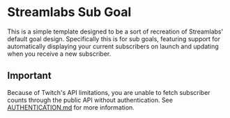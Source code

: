# Streamlabs Sub Goal
This is a simple template designed to be a sort of recreation of Streamlabs' default goal design. Specifically this is for sub goals, featuring support for automatically displaying your current subscribers on launch and updating when you receive a new subscriber.

## Important
Because of Twitch's API limitations, you are unable to fetch subscriber counts through the public API without authentication. See [AUTHENTICATION.md](https://github.com/Suprnova123/Streamlabs-Sub-Goal-Template/blob/main/AUTHENTICATION.md) for more information.
